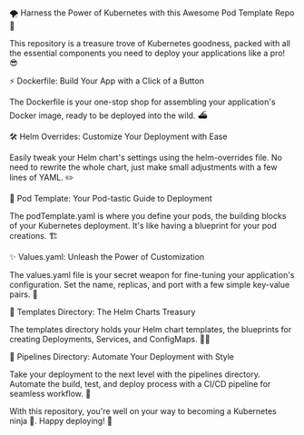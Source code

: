 🌪️ Harness the Power of Kubernetes with this Awesome Pod Template Repo 🚀

This repository is a treasure trove of Kubernetes goodness, packed with all the essential components you need to deploy your applications like a pro! 😎

⚡️ Dockerfile: Build Your App with a Click of a Button

The Dockerfile is your one-stop shop for assembling your application's Docker image, ready to be deployed into the wild. ⛴️

🛠️ Helm Overrides: Customize Your Deployment with Ease

Easily tweak your Helm chart's settings using the helm-overrides file. No need to rewrite the whole chart, just make small adjustments with a few lines of YAML. ✏️

🐉 Pod Template: Your Pod-tastic Guide to Deployment

The podTemplate.yaml is where you define your pods, the building blocks of your Kubernetes deployment. It's like having a blueprint for your pod creations. 🏗️

✨ Values.yaml: Unleash the Power of Customization

The values.yaml file is your secret weapon for fine-tuning your application's configuration. Set the name, replicas, and port with a few simple key-value pairs. 🔑

🏦 Templates Directory: The Helm Charts Treasury

The templates directory holds your Helm chart templates, the blueprints for creating Deployments, Services, and ConfigMaps. 👷‍♀️

🦾 Pipelines Directory: Automate Your Deployment with Style

Take your deployment to the next level with the pipelines directory. Automate the build, test, and deploy process with a CI/CD pipeline for seamless workflow. 🤖

With this repository, you're well on your way to becoming a Kubernetes ninja 🥷. Happy deploying! 🎉
